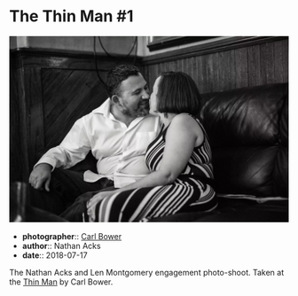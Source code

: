 # The Thin Man \#1

![Nathan and Len sitting in the back corner of the Thin Man](assets/2018-07-17-set-1-the-thin-man-01.webp)

* **photographer**:: [Carl Bower](https://carlbowerphotos.com)
* **author**:: Nathan Acks
* **date**:: 2018-07-17

The Nathan Acks and Len Montgomery engagement photo-shoot. Taken at the [Thin Man](http://www.thinmantavern.com) by Carl Bower.
